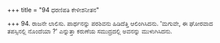 +++
title = "94 ಧರಣಿಪತಿ ಕೇಳೀಶನೀತನ"

+++
94. ರಾಜನೇ ಲಾಲಿಸು. ಪಾರ್ಥನನ್ನು ಪರಶಿವನು ಹಿಡಿದೆತ್ತಿ ಆಲಿಂಗಿಸಿದನು. 'ಮಗುವೇ, ಈ ಘೋರವಾದ ತಪಸ್ಸಿನಲ್ಲಿ ನೊಂದೆಯಾ ?' ಎನ್ನುತ್ತಾ ಕರುಣೆಯ ಸಮುದ್ರದಲ್ಲಿ ಅವನನ್ನು ಮುಳುಗಿಸಿದನು.